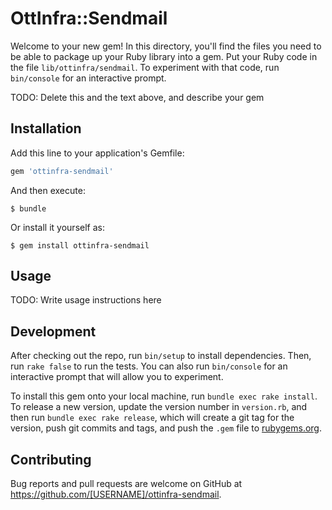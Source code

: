 # OttInfra::Sendmail

Welcome to your new gem! In this directory, you'll find the files you need to be able to package up your Ruby library into a gem. Put your Ruby code in the file `lib/ottinfra/sendmail`. To experiment with that code, run `bin/console` for an interactive prompt.

TODO: Delete this and the text above, and describe your gem

## Installation

Add this line to your application's Gemfile:

```ruby
gem 'ottinfra-sendmail'
```

And then execute:

    $ bundle

Or install it yourself as:

    $ gem install ottinfra-sendmail

## Usage

TODO: Write usage instructions here

## Development

After checking out the repo, run `bin/setup` to install dependencies. Then, run `rake false` to run the tests. You can also run `bin/console` for an interactive prompt that will allow you to experiment.

To install this gem onto your local machine, run `bundle exec rake install`. To release a new version, update the version number in `version.rb`, and then run `bundle exec rake release`, which will create a git tag for the version, push git commits and tags, and push the `.gem` file to [rubygems.org](https://rubygems.org).

## Contributing

Bug reports and pull requests are welcome on GitHub at https://github.com/[USERNAME]/ottinfra-sendmail.

